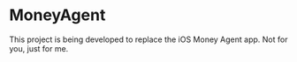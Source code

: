 # MoneyAgent

This project is being developed to replace the iOS Money Agent app.
Not for you, just for me.
